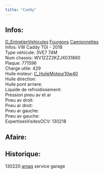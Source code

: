 ```yaml
---
title: "Caddy"
---
```


## Infos:
[D_EntretienVehicules](notes/departements/D_EntretienVehicules.md) [Fourgons](notes/equipements/vehicules/C_Fourgons.md) [Camionnettes](notes/equipements/vehicules/C_Camionnettes.md)\
Infos: VW Caddy TGI - 2018\
Type vehicule: 3VE7 74M\
Num chassis: WV1ZZZ2KZJX031860\
Plaque: 771596\
Charge utile: 429\
Huile moteur: [C_HuileMoteur10w40](notes/equipements/consommables/C_HuileMoteur10w40.md)\
Huile direction:\
Huile pont arriere:\
Liquide de refroidissement:\
Pression pneu av et ar\
Pneu av droit:\
Pneu ar droit:\
Pneu ar gauche:\
Pneu av gauche:\
ExpertisesVisitesOCV: 130218

## Afaire:

## Historique:
130220 [amag](notes/utilisateurs/fournisseurs/amag.md) service garage